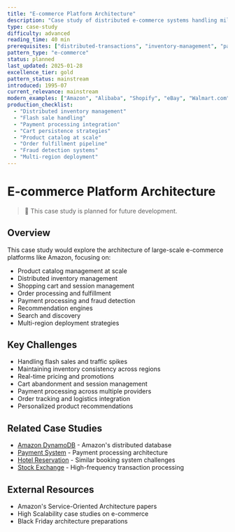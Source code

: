 ```yaml
---
title: "E-commerce Platform Architecture"
description: "Case study of distributed e-commerce systems handling millions of transactions"
type: case-study
difficulty: advanced
reading_time: 40 min
prerequisites: ["distributed-transactions", "inventory-management", "payment-systems", "caching"]
pattern_type: "e-commerce"
status: planned
last_updated: 2025-01-28
excellence_tier: gold
pattern_status: mainstream
introduced: 1995-07
current_relevance: mainstream
modern_examples: ["Amazon", "Alibaba", "Shopify", "eBay", "Walmart.com"]
production_checklist:
  - "Distributed inventory management"
  - "Flash sale handling"
  - "Payment processing integration"
  - "Cart persistence strategies"
  - "Product catalog at scale"
  - "Order fulfillment pipeline"
  - "Fraud detection systems"
  - "Multi-region deployment"
---
```


# E-commerce Platform Architecture

> 🚧 This case study is planned for future development.

## Overview
This case study would explore the architecture of large-scale e-commerce platforms like Amazon, focusing on:
- Product catalog management at scale
- Distributed inventory management
- Shopping cart and session management
- Order processing and fulfillment
- Payment processing and fraud detection
- Recommendation engines
- Search and discovery
- Multi-region deployment strategies

## Key Challenges
- Handling flash sales and traffic spikes
- Maintaining inventory consistency across regions
- Real-time pricing and promotions
- Cart abandonment and session management
- Payment processing across multiple providers
- Order tracking and logistics integration
- Personalized product recommendations

## Related Case Studies
- [Amazon DynamoDB](amazon-dynamo.md) - Amazon's distributed database
- [Payment System](payment-system.md) - Payment processing architecture
- [Hotel Reservation](hotel-reservation.md) - Similar booking system challenges
- [Stock Exchange](stock-exchange.md.md) - High-frequency transaction processing

## External Resources
- Amazon's Service-Oriented Architecture papers
- High Scalability case studies on e-commerce
- Black Friday architecture preparations